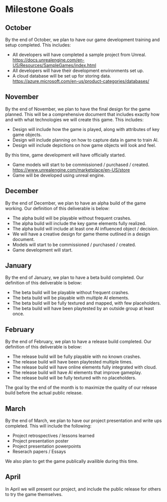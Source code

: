
# Milestone Goals
## October
By the end of October, we plan to have our game development training and setup completed. This includes:
* All developers will have completed a sample project from Unreal. https://docs.unrealengine.com/en-US/Resources/SampleGames/index.html
* All developers will have their development environments set up.
* A cloud database will be set up for storing data. https://azure.microsoft.com/en-us/product-categories/databases/

## November
By the end of November, we plan to have the final design for the game planned. This will be a comprehensive document that includes exactly how and with what technologies we will create this game. This includes:
* Design will include how the game is played, along with attributes of key game objects.
* Design will include planning on how to capture data in game to train AI.
* Design will include depictions on how game objects will look and feel.

By this time, game development will have officially started.
* Game models will start to be commissioned / purchased / created. https://www.unrealengine.com/marketplace/en-US/store
* Game will be developed using unreal engine.
## December
By the end of December, we plan to have an alpha build of the game working. Our definition of this deliverable is below:
* The alpha build will be playable without frequent crashes.
* The alpha build will include the key game elements fully realized.
* The alpha build will include at least one AI influenced object / decision.
* We will have a creative design for game theme outlined in a design document.
* Models will start to be commissioned / purchased / created.
* Game development will start.
## January
By the end of January, we plan to have a beta build completed. Our definition of this deliverable is below:
* The beta build will be playable without frequent crashes.
* The beta build will be playable with multiple AI elements. 
* The beta build will be fully textured and mapped, with few placeholders.
* The beta build will have been playtested by an outside group at least once.
## February
By the end of February, we plan to have a release build completed. Our definition of this deliverable is below:
* The release build will be fully playable with no known crashes.
* The release build will have been playtested multiple times.
* The release build will have online elements fully integrated with cloud.
* The release build will have AI elements that improve gameplay.
* The release build will be fully textured with no placeholders.

The goal by the end of the month is to maximize the quality of our release build before the actual public release.

## March
By the end of March, we plan to have our project presentation and write ups completed. This will include the following:
* Project retrospectives / lessons learned
* Project presentation poster
* Project presentation powerpoints
* Reserach papers / Essays

We also plan to get the game publically availible during this time.
## April
In April we will present our project, and include the public release for others to try the game themselves.

